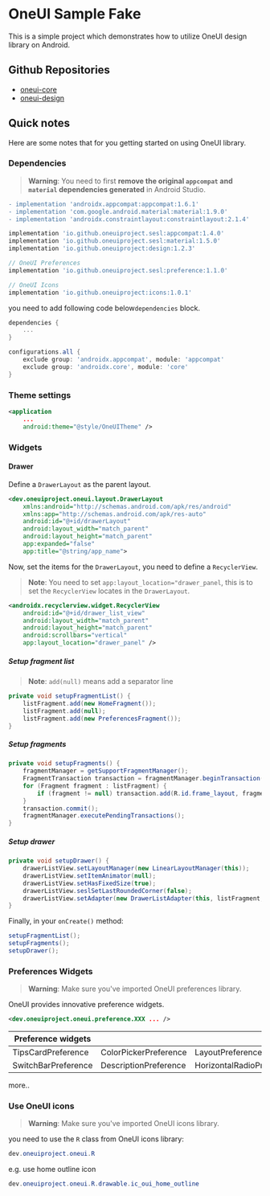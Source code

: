 # OneUI Sample Fake

This is a simple project which demonstrates how to utilize OneUI design library on Android.

## Github Repositories

- [oneui-core](https://github.com/OneUIProject/oneui-core)
- [oneui-design](https://github.com/OneUIProject/oneui-design)

## Quick notes

Here are some notes that for you getting started on using OneUI library.

### Dependencies

> **Warning**: You need to first **remove the original `appcompat` and `material` dependencies generated** in Android Studio.

```diff
- implementation 'androidx.appcompat:appcompat:1.6.1'
- implementation 'com.google.android.material:material:1.9.0'
- implementation 'androidx.constraintlayout:constraintlayout:2.1.4'
```

```gradle
implementation 'io.github.oneuiproject.sesl:appcompat:1.4.0'
implementation 'io.github.oneuiproject.sesl:material:1.5.0'
implementation 'io.github.oneuiproject:design:1.2.3'

// OneUI Preferences
implementation 'io.github.oneuiproject.sesl:preference:1.1.0'

// OneUI Icons
implementation 'io.github.oneuiproject:icons:1.0.1'
```

you need to add following code below`dependencies` block.

```gradle
dependencies {
    ...
}

configurations.all {
    exclude group: 'androidx.appcompat', module: 'appcompat'
    exclude group: 'androidx.core', module: 'core'
}
```

### Theme settings

```xml
<application
    ...
    android:theme="@style/OneUITheme" />
```

### Widgets

#### Drawer

Define a `DrawerLayout` as the parent layout.

```xml
<dev.oneuiproject.oneui.layout.DrawerLayout 
    xmlns:android="http://schemas.android.com/apk/res/android"
    xmlns:app="http://schemas.android.com/apk/res-auto"
    android:id="@+id/drawerLayout"
    android:layout_width="match_parent"
    android:layout_height="match_parent"
    app:expanded="false"
    app:title="@string/app_name">
```

Now, set the items for the `DrawerLayout`, you need to define a `RecyclerView`.

> **Note**: You need to set `app:layout_location="drawer_panel`, this is to set the `RecyclerView` locates in the `DrawerLayout`.

```xml
<androidx.recyclerview.widget.RecyclerView
    android:id="@+id/drawer_list_view"
    android:layout_width="match_parent"
    android:layout_height="match_parent"
    android:scrollbars="vertical"
    app:layout_location="drawer_panel" />
```

##### Setup fragment list

> **Note**: `add(null)` means add a separator line

```java
private void setupFragmentList() {
    listFragment.add(new HomeFragment());
    listFragment.add(null);
    listFragment.add(new PreferencesFragment());
}
```

##### Setup fragments

```java
private void setupFragments() {
    fragmentManager = getSupportFragmentManager();
    FragmentTransaction transaction = fragmentManager.beginTransaction();
    for (Fragment fragment : listFragment) {
        if (fragment != null) transaction.add(R.id.frame_layout, fragment);
    }
    transaction.commit();
    fragmentManager.executePendingTransactions();
}
```

##### Setup drawer

```java
private void setupDrawer() {
    drawerListView.setLayoutManager(new LinearLayoutManager(this));
    drawerListView.setItemAnimator(null);
    drawerListView.setHasFixedSize(true);
    drawerListView.seslSetLastRoundedCorner(false);
    drawerListView.setAdapter(new DrawerListAdapter(this, listFragment, this));
}
```

Finally, in your `onCreate()` method:

```java
setupFragmentList();
setupFragments();
setupDrawer();
```

### Preferences Widgets

> **Warning**: Make sure you've imported OneUI preferences library.

OneUI provides innovative preference widgets.

```xml
<dev.oneuiproject.oneui.preference.XXX ... />
```

| Preference widgets | | |
| - | - | - |
| TipsCardPreference      | ColorPickerPreference | LayoutPreference |
| SwitchBarPreference  | DescriptionPreference| HorizontalRadioPreference |

more..

### Use OneUI icons

> **Warning**: Make sure you've imported OneUI icons library.

you need to use the `R` class from OneUI icons library:

```java
dev.oneuiproject.oneui.R
```

e.g. use home outline icon

```java
dev.oneuiproject.oneui.R.drawable.ic_oui_home_outline
```
